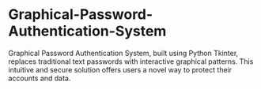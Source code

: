 # Graphical-Password-Authentication-System
Graphical Password Authentication System, built using Python Tkinter, replaces traditional text passwords with interactive graphical patterns. This intuitive and secure solution offers users a novel way to protect their accounts and data.
